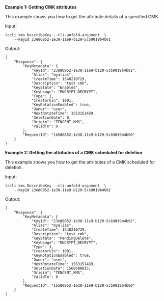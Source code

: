 **Example 1: Getting CMK attributes**

This example shows you how to get the attribute details of a specified CMK.

Input: 

```
tccli kms DescribeKey --cli-unfold-argument  \
    --KeyId 23e80852-1e38-11e9-b129-5cb9019b4b01
```

Output: 
```
{
    "Response": {
        "KeyMetadata": {
            "KeyId": "23e80852-1e38-11e9-b129-5cb9019b4b01",
            "Alias": "myalias",
            "CreateTime": 1548210729,
            "Description": "test cmk",
            "KeyState": "Enabled",
            "KeyUsage": "ENCRYPT_DECRYPT",
            "Type": 1,
            "CreatorUin": 1001,
            "KeyRotationEnabled": true,
            "Owner": "user",
            "NextRotateTime": 1553151489,
            "DeletionDate": 0,
            "Origin": "TENCENT_KMS",
            "ValidTo": 0
        },
        "RequestId": "1b580852-1e38-11e9-b129-5cb9019b4b00"
    }
}
```

**Example 2: Getting the attributes of a CMK scheduled for deletion**

This example shows you how to get the attributes of a CMK scheduled for deletion.

Input: 

```
tccli kms DescribeKey --cli-unfold-argument  \
    --KeyId 23e80852-1e38-11e9-b129-5cb9019b4b02
```

Output: 
```
{
    "Response": {
        "KeyMetadata": {
            "KeyId": "23e80852-1e38-11e9-b129-5cb9019b4b02",
            "Alias": "myalias",
            "CreateTime": 1548210729,
            "Description": "test cmk",
            "KeyState": "PendingDelete",
            "KeyUsage": "ENCRYPT_DECRYPT",
            "Type": 1,
            "CreatorUin": 1001,
            "KeyRotationEnabled": true,
            "Owner": "user",
            "NextRotateTime": 1553151489,
            "DeletionDate": 1560580015,
            "Origin": "TENCENT_KMS",
            "ValidTo": 0
        },
        "RequestId": "1b580852-1e38-11e9-b129-5cb9019b4b00"
    }
}
```

